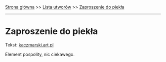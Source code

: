 [Strona główna](../index.md) >> [Lista utworów](../list.md) >> [Zaproszenie do piekła](678.md)

---

# Zaproszenie do piekła

Tekst: [kaczmarski.art.pl](https://www.kaczmarski.art.pl/tworczosc/wiersze/zaproszenie-do-piekla/)

Element pospolity, nic ciekawego.